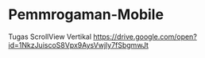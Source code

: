 # Pemmrogaman-Mobile
Tugas ScrollView Vertikal 
https://drive.google.com/open?id=1NkzJuiscoS8Vpx9AysVwjly7fSbgmwJt
